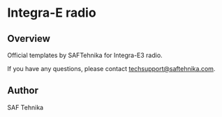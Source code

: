 # Integra-E radio

## Overview

Official templates by SAFTehnika for Integra-E3 radio.

 
If you have any questions, please contact techsupport@saftehnika.com.

## Author

SAF Tehnika
